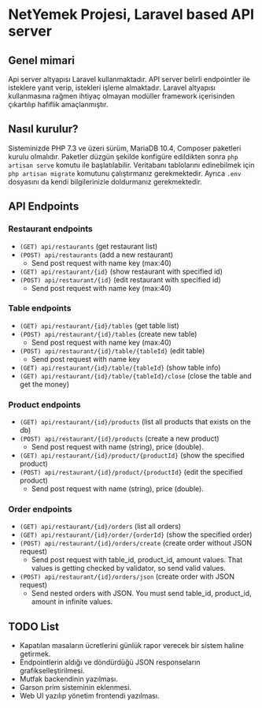 # NetYemek Projesi, Laravel based API server

## Genel mimari
Api server altyapısı Laravel kullanmaktadır. API server belirli endpointler ile isteklere yanıt verip, istekleri işleme almaktadır. Laravel altyapısı kullanmasına rağmen ihtiyaç olmayan modüller framework içerisinden çıkartılıp hafiflik amaçlanmıştır.

## Nasıl kurulur?
Sisteminizde PHP 7.3 ve üzeri sürüm, MariaDB 10.4, Composer paketleri kurulu olmalıdır. Paketler düzgün şekilde konfigüre edildikten sonra `php artisan serve` komutu ile başlatılabilir.
Veritabanı tablolarını edinebilmek için `php artisan migrate` komutunu çalıştırmanız gerekmektedir. Ayrıca `.env` dosyasını da kendi bilgilerinizle doldurmanız gerekmektedir.


## API Endpoints

### Restaurant endpoints
* `(GET) api/restaurants` (get restaurant list)
* `(POST) api/restaurants` (add a new restaurant)
  * Send post request with name key (max:40)
* `(GET) api/restaurant/{id}` (show restaurant with specified id)
* `(POST) api/restaurant/{id}` (edit restaurant with specified id)
   * Send post request with name key (max:40)
   

### Table endpoints
* `(GET) api/restaurant/{id}/tables` (get table list)
* `(POST) api/restaurant/{id}/tables` (create new table)
    * Send post request with name key (max:40)
* `(POST) api/restaurant/{id}/table/{tableId}` (edit table)
    * Send post request with name key
* `(GET) api/restaurant/{id}/table/{tableId}` (show table info)
* `(GET) api/restaurant/{id}/table/{tableId}/close` (close the table and get the money)


### Product endpoints
* `(GET) api/restaurant/{id}/products` (list all products that exists on the db)
* `(POST) api/restaurant/{id}/products` (create a new product)
    * Send post request with name (string), price (double).
* `(GET) api/restaurant/{id}/product/{productId}` (show the specified product)
* `(POST) api/restaurant/{id}/product/{productId}` (edit the specified product)
    * Send post request with name (string), price (double).


### Order endpoints
* `(GET) api/restaurant/{id}/orders` (list all orders)
* `(GET) api/restaurant/{id}/order/{orderId}` (show the specified order)
* `(POST) api/restaurant/{id}/orders/create` (create order without JSON request)
    * Send post request with table_id, product_id, amount values. That values is getting checked by validator, so send valid values.
* `(POST) api/restaurant/{id}/orders/json` (create order with JSON request)
    * Send nested orders with JSON. You must send table_id, product_id, amount in infinite values. 


## TODO List
* Kapatılan masaların ücretlerini günlük rapor verecek bir sistem haline getirmek.
* Endpointlerin aldığı ve döndürdüğü JSON responseların grafikselleştirilmesi.
* Mutfak backendinin yazılması.
* Garson prim sisteminin eklenmesi.
* Web UI yazılıp yönetim frontendi yazılması.
